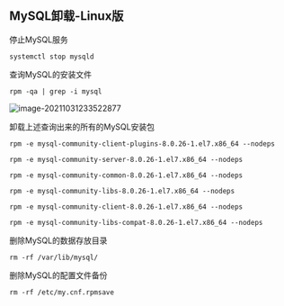 ## MySQL卸载-Linux版

停止MySQL服务

```
systemctl stop mysqld
```



查询MySQL的安装文件

```
rpm -qa | grep -i mysql
```

![image-20211031233522877](https://tva1.sinaimg.cn/large/e6c9d24egy1gzs5eorn0wj211k05fgnc.jpg) 



卸载上述查询出来的所有的MySQL安装包

```
rpm -e mysql-community-client-plugins-8.0.26-1.el7.x86_64 --nodeps

rpm -e mysql-community-server-8.0.26-1.el7.x86_64 --nodeps

rpm -e mysql-community-common-8.0.26-1.el7.x86_64 --nodeps

rpm -e mysql-community-libs-8.0.26-1.el7.x86_64 --nodeps

rpm -e mysql-community-client-8.0.26-1.el7.x86_64 --nodeps

rpm -e mysql-community-libs-compat-8.0.26-1.el7.x86_64 --nodeps
```



删除MySQL的数据存放目录

```
rm -rf /var/lib/mysql/
```



删除MySQL的配置文件备份

```
rm -rf /etc/my.cnf.rpmsave
```

























